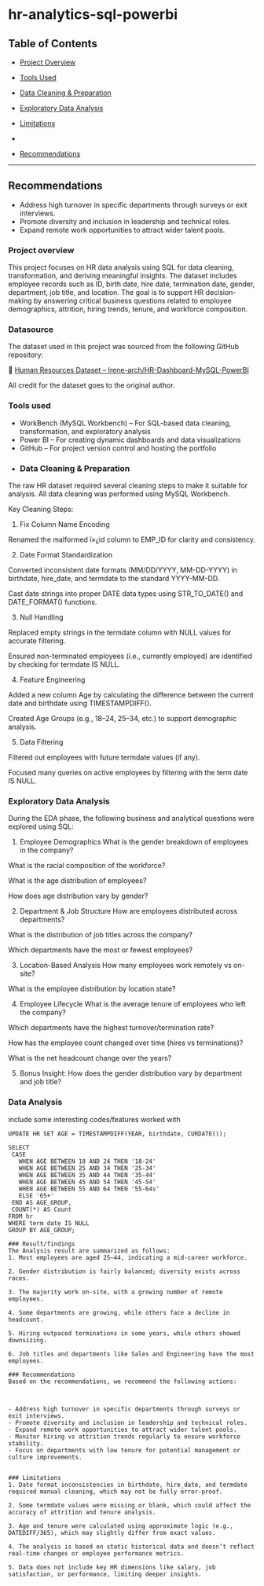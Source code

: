 # hr-analytics-sql-powerbi

## Table of Contents
- [Project Overview](#project-overview)
- [Tools Used](#tools-used)
-   [Data Cleaning & Preparation](#data-cleaning--preparation)

- [Exploratory Data Analysis](#exploratory-data-analysis)
-  [Limitations](#limitations)

- 
- [Recommendations](#recommendations)


---

## Recommendations
- Address high turnover in specific departments through surveys or exit interviews.
- Promote diversity and inclusion in leadership and technical roles.
- Expand remote work opportunities to attract wider talent pools.





### Project overview

This project focuses on HR data analysis using SQL for data cleaning, transformation, and deriving meaningful insights. The dataset includes employee records such as ID, birth date, hire date, termination date, gender, department, job title, and location.
The goal is to support HR decision-making by answering critical business questions related to employee demographics, attrition, hiring trends, tenure, and workforce composition.

### Datasource

The dataset used in this project was sourced from the following GitHub repository:

🔗 [Human Resources Dataset – Irene-arch/HR-Dashboard-MySQL-PowerBI](https://github.com/Irene-arch/HR-Dashboard-MySQL-PowerBI/blob/main/Human%20Resources.csv)

All credit for the dataset goes to the original author.

### Tools used

- WorkBench (MySQL Workbench) – For SQL-based data cleaning, transformation, and exploratory analysis
- Power BI – For creating dynamic dashboards and data visualizations
- GitHub – For project version control and hosting the portfolio
- 
  ### Data Cleaning & Preparation
The raw HR dataset required several cleaning steps to make it suitable for analysis. All data cleaning was performed using MySQL Workbench.

 Key Cleaning Steps:
1. Fix Column Name Encoding

Renamed the malformed ï»¿id column to EMP_ID for clarity and consistency.

2. Date Format Standardization

Converted inconsistent date formats (MM/DD/YYYY, MM-DD-YYYY) in birthdate, hire_date, and termdate to the standard YYYY-MM-DD.

Cast date strings into proper DATE data types using STR_TO_DATE() and DATE_FORMAT() functions.

3. Null Handling

Replaced empty strings in the termdate column with NULL values for accurate filtering.

Ensured non-terminated employees (i.e., currently employed) are identified by checking for termdate IS NULL.

4. Feature Engineering

Added a new column Age by calculating the difference between the current date and birthdate using TIMESTAMPDIFF().

Created Age Groups (e.g., 18–24, 25–34, etc.) to support demographic analysis.

5. Data Filtering

Filtered out employees with future termdate values (if any).

Focused many queries on active employees by filtering with the term date IS NULL.

### Exploratory Data Analysis

During the EDA phase, the following business and analytical questions were explored using SQL:

1. Employee Demographics
What is the gender breakdown of employees in the company?

What is the racial composition of the workforce?

What is the age distribution of employees?

How does age distribution vary by gender?

2. Department & Job Structure
How are employees distributed across departments?

What is the distribution of job titles across the company?

Which departments have the most or fewest employees?

3. Location-Based Analysis
How many employees work remotely vs on-site?

What is the employee distribution by location state?

4. Employee Lifecycle
What is the average tenure of employees who left the company?

Which departments have the highest turnover/termination rate?

How has the employee count changed over time (hires vs terminations)?

What is the net headcount change over the years?

5. Bonus Insight:
How does the gender distribution vary by department and job title?

### Data Analysis
include some interesting codes/features worked with
 ```ALTER TABLE HR ADD COLUMN Age INT;
UPDATE HR SET AGE = TIMESTAMPDIFF(YEAR, birthdate, CURDATE());

SELECT
  CASE
    WHEN AGE BETWEEN 18 AND 24 THEN '18-24'
    WHEN AGE BETWEEN 25 AND 34 THEN '25-34'
    WHEN AGE BETWEEN 35 AND 44 THEN '35-44'
    WHEN AGE BETWEEN 45 AND 54 THEN '45-54'
    WHEN AGE BETWEEN 55 AND 64 THEN '55-64s'
    ELSE '65+'
  END AS AGE_GROUP,
  COUNT(*) AS Count
FROM hr
WHERE term date IS NULL
GROUP BY AGE_GROUP;

### Result/findings
The Analysis result are summarized as follows:
1. Most employees are aged 25–44, indicating a mid-career workforce.

2. Gender distribution is fairly balanced; diversity exists across races.

3. The majority work on-site, with a growing number of remote employees.

4. Some departments are growing, while others face a decline in headcount.

5. Hiring outpaced terminations in some years, while others showed downsizing.

6. Job titles and departments like Sales and Engineering have the most employees.

### Recommendations
Based on the recommendations, we recommend the following actions:



- Address high turnover in specific departments through surveys or exit interviews.  
- Promote diversity and inclusion in leadership and technical roles.  
- Expand remote work opportunities to attract wider talent pools.  
- Monitor hiring vs attrition trends regularly to ensure workforce stability.  
- Focus on departments with low tenure for potential management or culture improvements.


### Limitations
1. Date format inconsistencies in birthdate, hire_date, and termdate required manual cleaning, which may not be fully error-proof.

2. Some termdate values were missing or blank, which could affect the accuracy of attrition and tenure analysis.

3. Age and tenure were calculated using approximate logic (e.g., DATEDIFF/365), which may slightly differ from exact values.

4. The analysis is based on static historical data and doesn’t reflect real-time changes or employee performance metrics.

5. Data does not include key HR dimensions like salary, job satisfaction, or performance, limiting deeper insights.







